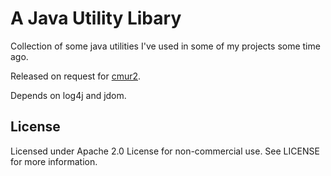 A Java Utility Libary
=====================

Collection of some java utilities I've used in some of my projects some time ago.

Released on request for [cmur2](https://github.com/cmur2).

Depends on log4j and jdom.

License
-------

Licensed under Apache 2.0 License for non-commercial use.
See LICENSE for more information.
